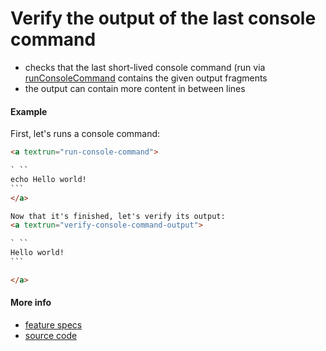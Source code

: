 ﻿# Verify the output of the last console command

- checks that the last short-lived console command
  (run via [runConsoleCommand](run_console_command.md)
  contains the given output fragments
- the output can contain more content in between lines

#### Example

First, let's runs a console command:
<a textrun="run-markdown-in-textrun">

```markdown
<a textrun="run-console-command">

` ​`` 
echo Hello world!
`​``
</a>

Now that it's finished, let's verify its output:
<a textrun="verify-console-command-output">

` ​`` 
Hello world! 
`​``

</a>
```

</a>

#### More info

- [feature specs](../../features/actions/built-in/verify-console-command-output/verify-console-command-output.feature)
- [source code](../../src/built-in-actions/verify-console-command-output.ts)

